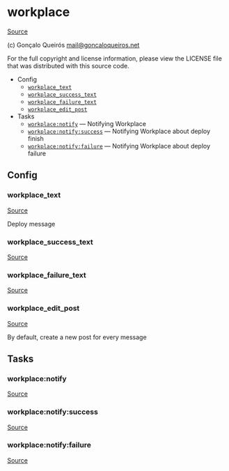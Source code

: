 <!-- DO NOT EDIT THIS FILE! -->
<!-- Instead edit contrib/workplace.php -->
<!-- Then run bin/docgen -->

# workplace

[Source](/contrib/workplace.php)

(c) Gonçalo Queirós <mail@goncaloqueiros.net>

For the full copyright and license information, please view the LICENSE
file that was distributed with this source code.


* Config
  * [`workplace_text`](#workplace_text)
  * [`workplace_success_text`](#workplace_success_text)
  * [`workplace_failure_text`](#workplace_failure_text)
  * [`workplace_edit_post`](#workplace_edit_post)
* Tasks
  * [`workplace:notify`](#workplace:notify) — Notifying Workplace
  * [`workplace:notify:success`](#workplace:notify:success) — Notifying Workplace about deploy finish
  * [`workplace:notify:failure`](#workplace:notify:failure) — Notifying Workplace about deploy failure

## Config
### workplace_text
[Source](/contrib/workplace.php#L13)

Deploy message

### workplace_success_text
[Source](/contrib/workplace.php#L14)



### workplace_failure_text
[Source](/contrib/workplace.php#L15)



### workplace_edit_post
[Source](/contrib/workplace.php#L18)

By default, create a new post for every message


## Tasks
### workplace:notify
[Source](/contrib/workplace.php#L21)



### workplace:notify:success
[Source](/contrib/workplace.php#L46)



### workplace:notify:failure
[Source](/contrib/workplace.php#L58)



